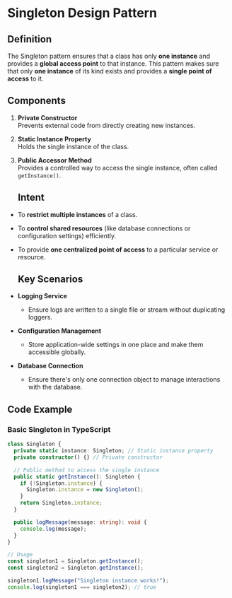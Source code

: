 # Singleton Design Pattern

## Definition

The Singleton pattern ensures that a class has only **one instance** and provides a **global access point** to that instance. This pattern makes sure that only **one instance** of its kind exists and provides a **single point of access** to it. 

## Components

1. **Private Constructor**  
   Prevents external code from directly creating new instances.
2. **Static Instance Property**  
   Holds the single instance of the class.
3. **Public Accessor Method**  
   Provides a controlled way to access the single instance, often called `getInstance()`.

   ## Intent

- To **restrict multiple instances** of a class.
- To **control shared resources** (like database connections or configuration settings) efficiently.
- To provide **one centralized point of access** to a particular service or resource.

   ## Key Scenarios

- **Logging Service**

  - Ensure logs are written to a single file or stream without duplicating loggers.

- **Configuration Management**

  - Store application-wide settings in one place and make them accessible globally.

- **Database Connection**
  - Ensure there's only one connection object to manage interactions with the database.


## Code Example

### Basic Singleton in TypeScript

```typescript
class Singleton {
  private static instance: Singleton; // Static instance property
  private constructor() {} // Private constructor

  // Public method to access the single instance
  public static getInstance(): Singleton {
    if (!Singleton.instance) {
      Singleton.instance = new Singleton();
    }
    return Singleton.instance;
  }

  public logMessage(message: string): void {
    console.log(message);
  }
}

// Usage
const singleton1 = Singleton.getInstance();
const singleton2 = Singleton.getInstance();

singleton1.logMessage("Singleton instance works!");
console.log(singleton1 === singleton2); // true
```

